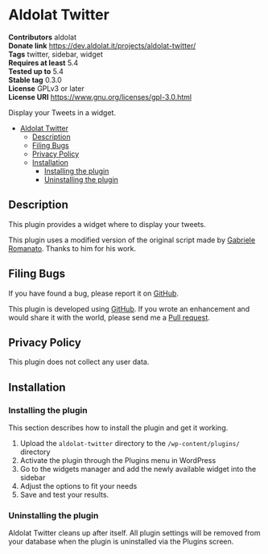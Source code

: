 # Aldolat Twitter

**Contributors** aldolat  
**Donate link** https://dev.aldolat.it/projects/aldolat-twitter/  
**Tags** twitter, sidebar, widget  
**Requires at least** 5.4  
**Tested up to** 5.4  
**Stable tag** 0.3.0  
**License** GPLv3 or later  
**License URI** https://www.gnu.org/licenses/gpl-3.0.html  

Display your Tweets in a widget.

* [Aldolat Twitter](#aldolat-twitter)
	* [Description](#description)
	* [Filing Bugs](#filing-bugs)
	* [Privacy Policy](#privacy-policy)
	* [Installation](#installation)
		* [Installing the plugin](#installing-the-plugin)
		* [Uninstalling the plugin](#uninstalling-the-plugin)

## Description

This plugin provides a widget where to display your tweets.

This plugin uses a modified version of the original script made by [Gabriele Romanato](https://gabrieleromanato.com/2018/06/wordpress-creare-un-plugin-per-reperire-i-dati-da-twitter). Thanks to him for his work.


## Filing Bugs

If you have found a bug, please report it on [GitHub](https://github.com/aldolat/aldolat-twitter/issues).

This plugin is developed using [GitHub](https://github.com/aldolat/aldolat-twitter). If you wrote an enhancement and would share it with the world, please send me a [Pull request](https://github.com/aldolat/aldolat-twitter/pulls).

## Privacy Policy

This plugin does not collect any user data.

## Installation

### Installing the plugin

This section describes how to install the plugin and get it working.

1. Upload  the `aldolat-twitter` directory to the `/wp-content/plugins/` directory
1. Activate the plugin through the Plugins menu in WordPress
1. Go to the widgets manager and add the newly available widget into the sidebar
1. Adjust the options to fit your needs
1. Save and test your results.

### Uninstalling the plugin

Aldolat Twitter cleans up after itself. All plugin settings will be removed from your database when the plugin is uninstalled via the Plugins screen.

